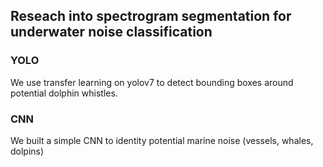 ## Reseach into spectrogram segmentation for underwater noise classification 

### YOLO
We use transfer learning on yolov7 to detect bounding boxes around potential dolphin whistles.

### CNN
We built a simple CNN to identity potential marine noise (vessels, whales, dolpins)
